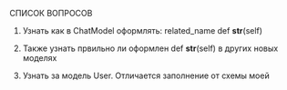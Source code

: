 CПИСОК ВОПРОСОВ

1)  Узнать как в ChatModel  оформлять:
    related_name
    def __str__(self)

2) Также узнать првильно ли оформлен def __str__(self) в других новых моделях

3) Узнать за модель User. Отличается заполнение от схемы моей